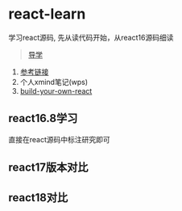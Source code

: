 # react-learn

学习react源码,  先从读代码开始，从react16源码细读

> [导学](https://www.bilibili.com/video/BV1Ki4y1u7Vr/?vd_source=dabdcdd419ed3bc022bc41c4fd99a0be)

1. [参考链接](https://react.iamkasong.com/#%E7%AB%A0%E8%8A%82%E5%88%97%E8%A1%A8)
2. 个人xmind笔记(wps)
3. [build-your-own-react](https://pomb.us/build-your-own-react/)

## react16.8学习

直接在react源码中标注研究即可



## react17版本对比




## react18对比